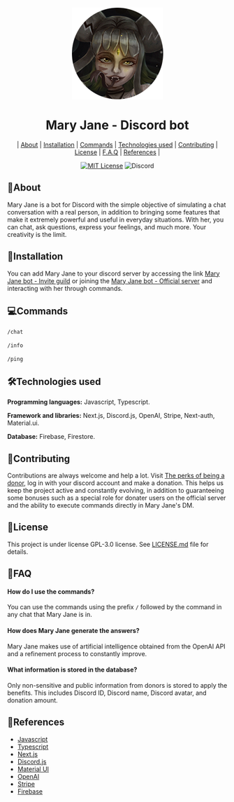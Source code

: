 <div align="center">

![Mary Jane bot](https://github.com/MoonDusk1996/assets/blob/main/mary-jane-discord-bot/favicon.png)

# Mary Jane - Discord bot

| [About](#about)
|
[Installation](#installation)
|
[Commands](#commands)
|
[Technologies used](#technologies-used)
|
[Contributing](#contributing)
|
[License](#license)
|
[F.A.Q](#faq)
|
[References](#references)
|

</div>

<div align="center">

[![MIT License](https://img.shields.io/badge/License-MIT-green.svg)](https://github.com/MoonDusk1996/mary-jane-bot/blob/main/LICENSE)
![Discord](https://img.shields.io/discord/866109574905069608)

</div>

## 📝About

Mary Jane is a bot for Discord with the simple objective of simulating a chat conversation with a real person, in addition to bringing some features that make it extremely powerful and useful in everyday situations. With her, you can chat, ask questions, express your feelings, and much more. Your creativity is the limit.

## 💾Installation

You can add Mary Jane to your discord server by accessing the link [Mary Jane bot - Invite guild](https://discord.com/api/oauth2/authorize?client_id=990769238841118740&permissions=0&redirect_uri=https%3A%2F%2Fmary-jane-website.vercel.app%2Fapi%2Fauth%2Fcallback%2Fdiscord&response_type=code&scope=applications.commands%20identify%20bot) or joining the [Mary Jane bot - Official server](https://discord.com/invite/AGfxJKmbKf) and interacting with her through commands.

## 💻Commands

`/chat`

`/info`

`/ping`

## 🛠Technologies used

**Programming languages:** Javascript, Typescript.

**Framework and libraries:** Next.js, Discord.js, OpenAI, Stripe, Next-auth, Material.ui.

**Database:** Firebase, Firestore.

## 💖Contributing

Contributions are always welcome and help a lot.
Visit [The perks of being a donor](https://mary-jane-website.vercel.app/), log in with your discord account and make a donation. This helps us keep the project active and constantly evolving, in addition to guaranteeing some bonuses such as a special role for donater users on the official server and the ability to execute commands directly in Mary Jane's DM.

## 📄License

This project is under license GPL-3.0 license. See [LICENSE.md](https://github.com/MoonDusk1996/mary-jane-bot/blob/main/LICENSE.md) file for details.

## 🙋FAQ

#### How do I use the commands?

You can use the commands using the prefix `/` followed by the command in any chat that Mary Jane is in.

#### How does Mary Jane generate the answers?

Mary Jane makes use of artificial intelligence obtained from the OpenAI API and a refinement process to constantly improve.

#### What information is stored in the database?

Only non-sensitive and public information from donors is stored to apply the benefits. This includes Discord ID, Discord name, Discord avatar, and donation amount.


## 🔎References

- [Javascript](https://developer.mozilla.org/en-US/docs/Web/javascript/)
- [Typescript](https://www.typescriptlang.org/)
- [Next.js](https://nextjs.org/)
- [Discord.js](https://discord.js.org/)
- [Material UI](https://mui.com/)
- [OpenAI](https://openai.com/)
- [Stripe](https://stripe.com/br)
- [Firebase](https://firebase.google.com/)

